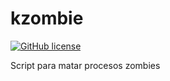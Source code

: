 # kzombie

[![GitHub license](https://sinfallas.files.wordpress.com/2016/02/gpl.png)](https://github.com/xanadu-linux/kzombie/blob/master/LICENSE)

Script para matar procesos zombies
